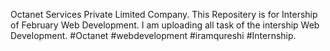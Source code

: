 Octanet Services Private Limited Company.
This Repositery is for Intership of February Web Development.
I am uploading all task of the intership Web Development.
#Octanet #webdevelopment #iramqureshi #Internship.
